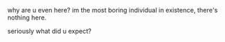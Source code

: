 why are u even here? im the most boring individual in existence, there's nothing here. 

seriously what did u expect?
